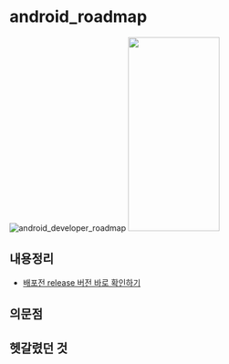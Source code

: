 # android_roadmap
![android_developer_roadmap](https://user-images.githubusercontent.com/63087903/108961690-0df42c80-76bb-11eb-8d11-7d211225042a.png)
<img src="https://user-images.githubusercontent.com/63087903/108961690-0df42c80-76bb-11eb-8d11-7d211225042a.png" width="160" height="340">

## 내용정리
+ [배포전 release 버전 바로 확인하기](https://github.com/dlghrms95/android_study/blob/main/ANDROID/release%20%EB%B2%84%EC%A0%84%20%EB%B0%94%EB%A1%9C%20%ED%99%95%EC%9D%B8.md)

## 의문점

## 헷갈렸던 것
